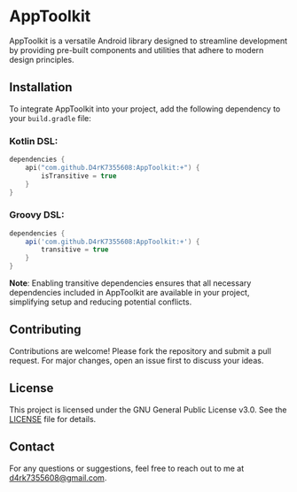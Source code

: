 # AppToolkit

AppToolkit is a versatile Android library designed to streamline development by providing pre-built components and utilities that adhere to modern design principles.

## Installation

To integrate AppToolkit into your project, add the following dependency to your `build.gradle` file:

### **Kotlin DSL**:

```kotlin
dependencies {
    api("com.github.D4rK7355608:AppToolkit:+") {
        isTransitive = true
    }
}
```

### **Groovy DSL**:

```groovy
dependencies {
    api('com.github.D4rK7355608:AppToolkit:+') {
        transitive = true
    }
}
```

**Note**: Enabling transitive dependencies ensures that all necessary dependencies included in AppToolkit are available in your project, simplifying setup and reducing potential conflicts.

## Contributing

Contributions are welcome! Please fork the repository and submit a pull request. For major changes, open an issue first to discuss your ideas.

## License

This project is licensed under the GNU General Public License v3.0. See the [LICENSE](LICENSE.md) file for details.

## Contact

For any questions or suggestions, feel free to reach out to me at [d4rk7355608@gmail.com](mailto:d4rk7355608@gmail.com).